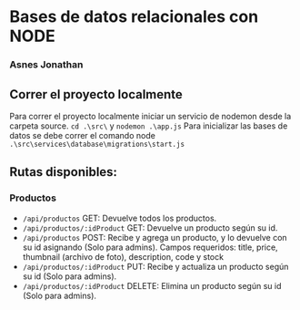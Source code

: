 # Bases de datos relacionales con NODE
### Asnes Jonathan

## Correr el proyecto localmente
Para correr el proyecto localmente iniciar un servicio de nodemon desde la carpeta source.
`cd .\src\` y `nodemon .\app.js`
Para inicializar las bases de datos se debe correr el comando node `.\src\services\database\migrations\start.js`

## Rutas disponibles:

### Productos
- `/api/productos` GET: Devuelve todos los productos.
- `/api/productos/:idProduct` GET: Devuelve un producto según su id. 
- `/api/productos` POST: Recibe y agrega un producto, y lo devuelve con su id asignando (Solo para admins). Campos requeridos: title, price, thumbnail (archivo de foto), description, code y stock
- `/api/productos/:idProduct` PUT: Recibe y actualiza un producto según su id (Solo para admins).
- `/api/productos/:idProduct` DELETE: Elimina un producto según su id (Solo para admins).